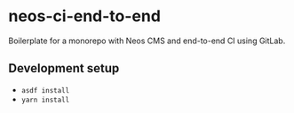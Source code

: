 # neos-ci-end-to-end

Boilerplate for a monorepo with Neos CMS and end-to-end CI using GitLab.

## Development setup

* `asdf install`
* `yarn install`
